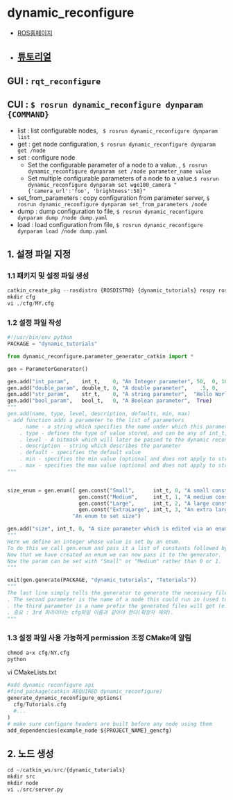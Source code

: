 # dynamic_reconfigure

- [ROS홈페이지](http://wiki.ros.org/dynamic_reconfigure)

- [튜토리얼](http://wiki.ros.org/dynamic_reconfigure/Tutorials)
    -


## GUI : `rqt_reconfigure`

## CUI : `$ rosrun dynamic_reconfigure dynparam {COMMAND}`

- list : list configurable nodes, ` $ rosrun dynamic_reconfigure dynparam list`
- get : get node configuration, `$ rosrun dynamic_reconfigure dynparam get /node`
- set : configure node
    - Set the configurable parameter of a node to a value. , `$ rosrun dynamic_reconfigure dynparam set /node parameter_name value`
    - Set multiple configurable parameters of a node to a value.`$ rosrun dynamic_reconfigure dynparam set wge100_camera "{'camera_url':'foo', 'brightness':58}" `
- set_from_parameters : copy configuration from parameter server, `$ rosrun dynamic_reconfigure dynparam set_from_parameters /node`
- dump : dump configuration to file, `$ rosrun dynamic_reconfigure dynparam dump /node dump.yaml`
- load : load configuration from file, `$ rosrun dynamic_reconfigure dynparam load /node dump.yaml`


## 1. 설정 파일 지정

### 1.1 패키지 및 설정 파일 생성
```python
catkin_create_pkg --rosdistro {ROSDISTRO} {dynamic_tutorials} rospy roscpp dynamic_reconfigure
mkdir cfg
vi ./cfg/MY.cfg
```

### 1.2 설정 파일 작성

```python
#!/usr/bin/env python
PACKAGE = "dynamic_tutorials"

from dynamic_reconfigure.parameter_generator_catkin import *

gen = ParameterGenerator()

gen.add("int_param",    int_t,    0, "An Integer parameter", 50,  0, 100)  
gen.add("double_param", double_t, 0, "A double parameter",    .5, 0,   1)
gen.add("str_param",    str_t,    0, "A string parameter",  "Hello World")
gen.add("bool_param",   bool_t,   0, "A Boolean parameter",  True)
"""
gen.add(name, type, level, description, defaults, min, max)
- add function adds a parameter to the list of parameters
    . name - a string which specifies the name under which this parameter should be stored
    . type - defines the type of value stored, and can be any of int_t, double_t, str_t, or bool_t
    . level - A bitmask which will later be passed to the dynamic reconfigure callback. When the callback is called all of the level values for parameters that have been changed are ORed together and the resulting value is passed to the callback.
    . description - string which describes the parameter
    . default - specifies the default value
    . min - specifies the min value (optional and does not apply to strings and bools)
    . max - specifies the max value (optional and does not apply to strings and bools)
"""


size_enum = gen.enum([ gen.const("Small",      int_t, 0, "A small constant"),
                       gen.const("Medium",     int_t, 1, "A medium constant"),
                       gen.const("Large",      int_t, 2, "A large constant"),
                       gen.const("ExtraLarge", int_t, 3, "An extra large constant")],
                     "An enum to set size")

gen.add("size", int_t, 0, "A size parameter which is edited via an enum", 1, 0, 3, edit_method=size_enum)
"""
Here we define an integer whose value is set by an enum.
To do this we call gen.enum and pass it a list of constants followed by a description of the enum.
Now that we have created an enum we can now pass it to the generator.
Now the param can be set with "Small" or "Medium" rather than 0 or 1.
"""

exit(gen.generate(PACKAGE, "dynamic_tutorials", "Tutorials"))
"""
The last line simply tells the generator to generate the necessary files and exit the program.
. The second parameter is the name of a node this could run in (used to generate documentation only),
. the third parameter is a name prefix the generated files will get (e.g. "<name>Config.h" for c++, or "<name>Config.py" for python.
. 중요 : 3rd 파라미터는 cfg파일 이름과 같아야 한다(확장자 제외).
"""

```


### 1.3 설정 파일 사용 가능하게 permission 조정 CMake에 알림

```python
chmod a+x cfg/NY.cfg
python
```

vi  CMakeLists.txt

```python
#add dynamic reconfigure api
#find_package(catkin REQUIRED dynamic_reconfigure)
generate_dynamic_reconfigure_options(
  cfg/Tutorials.cfg
  #...
)
# make sure configure headers are built before any node using them
add_dependencies(example_node ${PROJECT_NAME}_gencfg)

```

## 2. 노드 생성


```python
cd ~/catkin_ws/src/{dynamic_tutorials}
mkdir src
mkdir node
vi ./src/server.py
```
